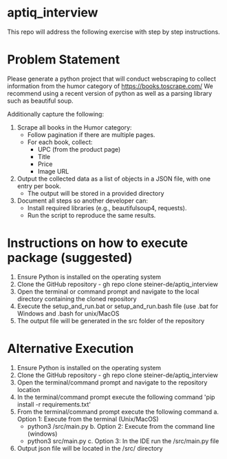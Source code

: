 # aptiq_interview
This repo will address the following exercise with step by step instructions. 

# Problem Statement
Please generate a python project that will conduct webscraping to collect information from the
humor category of https://books.toscrape.com/
We recommend using a recent version of python as well as a parsing library such as beautiful
soup.

Additionally capture the following:
  1. Scrape all books in the Humor category:
      - Follow pagination if there are multiple pages.
      - For each book, collect:
        - UPC (from the product page)
        - Title
        - Price
        - Image URL
  2. Output the collected data as a list of objects in a JSON file, with one entry per book.
      - The output will be stored in a provided directory
  4. Document all steps so another developer can:
      - Install required libraries (e.g., beautifulsoup4, requests).
      - Run the script to reproduce the same results.

# Instructions on how to execute package (suggested)
  1. Ensure Python is installed on the operating system
  2. Clone the GitHub repository - gh repo clone steiner-de/aptiq_interview
  3. Open the terminal or command prompt and navigate to the local directory containing the cloned repository
  4. Execute the setup_and_run.bat or setup_and_run.bash file (use .bat for Windows and .bash for unix/MacOS
  5. The output file will be generated in the src folder of the repository
  
# Alternative Execution
  1. Ensure Python is installed on the operating system
  2. Clone the GitHub repository - gh repo clone steiner-de/aptiq_interview
  3. Open the terminal/command prompt and navigate to the repository location
  4. In the terminal/command prompt execute the following command 'pip install -r requirements.txt'
  5. From the terminal/command prompt execute the following command
    a. Option 1: Execute from the terminal (Unix/MacOS)
        - python3 /src/main.py
    b. Option 2: Execute from the command line (windows)
        - python3 src/main.py
    c. Option 3: In the IDE run the /src/main.py file
  6. Output json file will be located in the /src/ directory
